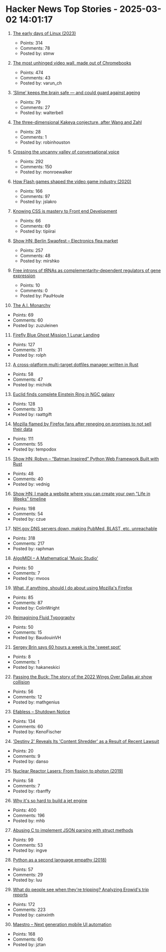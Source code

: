 # Hacker News Top Stories - 2025-03-02 14:01:17

1. [The early days of Linux (2023)](https://lwn.net/Articles/928581/)
   - Points: 314
   - Comments: 78
   - Posted by: stmw

2. [The most unhinged video wall, made out of Chromebooks](https://varun.ch/posts/videowall/)
   - Points: 474
   - Comments: 43
   - Posted by: varun_ch

3. [‘Slime’ keeps the brain safe ― and could guard against ageing](https://www.nature.com/articles/d41586-025-00554-w)
   - Points: 79
   - Comments: 27
   - Posted by: walterbell

4. [The three-dimensional Kakeya conjecture, after Wang and Zahl](https://terrytao.wordpress.com/2025/02/25/the-three-dimensional-kakeya-conjecture-after-wang-and-zahl/)
   - Points: 28
   - Comments: 1
   - Posted by: robinhouston

5. [Crossing the uncanny valley of conversational voice](https://www.sesame.com/research/crossing_the_uncanny_valley_of_voice)
   - Points: 292
   - Comments: 150
   - Posted by: monroewalker

6. [How Flash games shaped the video game industry (2020)](https://www.flashgamehistory.com/)
   - Points: 166
   - Comments: 97
   - Posted by: jslakro

7. [Knowing CSS is mastery to Front end Development](https://helloanselm.com/writings/knowing-css-is-mastery-to-frontend-development)
   - Points: 66
   - Comments: 69
   - Posted by: tipiirai

8. [Show HN: Berlin Swapfest – Electronics flea market](https://www.swapfest.berlin/)
   - Points: 257
   - Comments: 48
   - Posted by: mirshko

9. [Free introns of tRNAs as complementarity-dependent regulators of gene expression](https://www.cell.com/molecular-cell/fulltext/S1097-2765(25)00053-X)
   - Points: 10
   - Comments: 0
   - Posted by: PaulHoule

10. [The A.I. Monarchy](https://substack.com/home/post/p-156886169)
   - Points: 69
   - Comments: 60
   - Posted by: zuzuleinen

11. [Firefly Blue Ghost Mission 1 Lunar Landing](https://plus.nasa.gov/scheduled-video/firefly-blue-ghost-mission-1-lunar-landing/)
   - Points: 127
   - Comments: 31
   - Posted by: rolph

12. [A cross-platform multi-target dotfiles manager written in Rust](https://github.com/Shemnei/punktf)
   - Points: 58
   - Comments: 47
   - Posted by: michidk

13. [Euclid finds complete Einstein Ring in NGC galaxy](https://www.euclid-ec.org/einstein-ring-in-ngc-6505/)
   - Points: 128
   - Comments: 33
   - Posted by: raattgift

14. [Mozilla flamed by Firefox fans after reneging on promises to not sell their data](https://www.theregister.com/2025/03/02/mozilla_introduces_terms_of_use/)
   - Points: 111
   - Comments: 55
   - Posted by: tempodox

15. [Show HN: Robyn – “Batman Inspired” Python Web Framework Built with Rust](https://robyn.tech/)
   - Points: 48
   - Comments: 40
   - Posted by: vednig

16. [Show HN: I made a website where you can create your own "Life in Weeks" timeline](https://lifeweeks.app/)
   - Points: 198
   - Comments: 54
   - Posted by: czue

17. [NIH.gov DNS servers down, making PubMed, BLAST, etc. unreachable](https://www.nslookup.io/domains/www.nih.gov/dns-records/#authoritative)
   - Points: 318
   - Comments: 217
   - Posted by: raphman

18. [AlgoMIDI – A Mathematical 'Music Studio'](https://github.com/myanvoos/algoMIDI)
   - Points: 50
   - Comments: 7
   - Posted by: mvoos

19. [What, if anything, should I do about using Mozilla's Firefox](https://neilzone.co.uk/2025/03/what-if-anything-should-i-do-about-using-mozillas-firefox/)
   - Points: 85
   - Comments: 87
   - Posted by: ColinWright

20. [Reimagining Fluid Typography](https://www.oddbird.net/2025/02/12/fluid-type/)
   - Points: 50
   - Comments: 15
   - Posted by: BaudouinVH

21. [Sergey Brin says 60 hours a week is the 'sweet spot'](https://fortune.com/2025/02/28/sergey-brin-60-hours-work-week-rto-gemini-artificial-general-intelligence/)
   - Points: 8
   - Comments: 1
   - Posted by: hakaneskici

22. [Passing the Buck: The story of the 2022 Wings Over Dallas air show collision](https://admiralcloudberg.medium.com/passing-the-buck-the-story-of-the-2022-wings-over-dallas-air-show-collision-9bbe5947297b)
   - Points: 56
   - Comments: 12
   - Posted by: mathgenius

23. [Efabless – Shutdown Notice](https://efabless.com/notice)
   - Points: 134
   - Comments: 60
   - Posted by: KenoFischer

24. ['Destiny 2' Reveals Its 'Content Shredder' as a Result of Recent Lawsuit](https://www.forbes.com/sites/paultassi/2025/02/27/destiny-2-reveals-its-content-shredder-as-a-result-of-recent-lawsuit/)
   - Points: 20
   - Comments: 9
   - Posted by: danso

25. [Nuclear Reactor Lasers: From fission to photon (2019)](http://toughsf.blogspot.com/2019/04/nuclear-reactor-lasers-from-fission-to.html)
   - Points: 58
   - Comments: 7
   - Posted by: rbanffy

26. [Why it's so hard to build a jet engine](https://www.construction-physics.com/p/why-its-so-hard-to-build-a-jet-engine)
   - Points: 400
   - Comments: 196
   - Posted by: mhb

27. [Abusing C to implement JSON parsing with struct methods](https://xnacly.me/posts/2025/json-parser-in-c-with-methods/)
   - Points: 99
   - Comments: 53
   - Posted by: ingve

28. [Python as a second language empathy (2018)](https://ballingt.com/python-second-language-empathy/)
   - Points: 57
   - Comments: 29
   - Posted by: luu

29. [What do people see when they're tripping? Analyzing Erowid's trip reports](https://themicrodose.substack.com/p/what-do-people-see-when-theyre-tripping)
   - Points: 172
   - Comments: 223
   - Posted by: cainxinth

30. [Maestro – Next generation mobile UI automation](https://github.com/mobile-dev-inc/Maestro)
   - Points: 168
   - Comments: 60
   - Posted by: jztan

